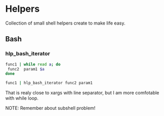 # Helpers

Collection of small shell helpers create to make life easy.

## Bash

### hlp_bash_iterator

```bash
func1 | while read a; do
 func2  param1 $a
done
```
 
```bash
func1 | hlp_bash_iterator func2 param1
```

That is realy close to xargs with line separator, but I am more comfotable with while loop. 

NOTE: Remember about subshell problem!
